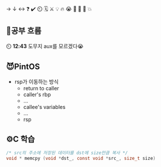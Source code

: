 → ↓ ↔ ❓ ✔️ ⏲️ 🗓️ ⚔️ 💡 🔥 😭 👏 🎵 🚨 💥

## 🧠공부 흐름
⏲️ **12:43** 도무지 aux를 모르겠다😭  

## 😈PintOS
- rsp가 이동하는 방식
    - return to caller
    - caller's rbp
    - ...
    - callee's variables
    - ...
    - rsp

## ⚙️C 학습
```c
/* src의 주소에 저장된 데이터를 dst에 size만큼 복사 */
void * memcpy (void *dst_, const void *src_, size_t size)
```
